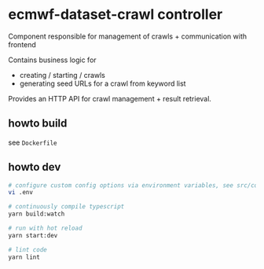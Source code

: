 # ecmwf-dataset-crawl controller
Component responsible for management of crawls + communication with frontend

Contains business logic for
- creating / starting / crawls
- generating seed URLs for a crawl from keyword list

Provides an HTTP API for crawl management + result retrieval.

## howto build
see `Dockerfile`

## howto dev
```sh
# configure custom config options via environment variables, see src/config
vi .env

# continuously compile typescript
yarn build:watch

# run with hot reload
yarn start:dev

# lint code
yarn lint
```
